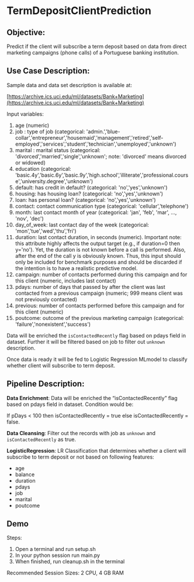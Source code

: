 # TermDepositClientPrediction 

## Objective:

Predict if the client will subscribe a term deposit based on data from direct marketing campaigns (phone calls) of a Portuguese banking institution.

## Use Case Description:

Sample data and data set description is available at:

[https://archive.ics.uci.edu/ml/datasets/Bank+Marketing](https://archive.ics.uci.edu/ml/datasets/Bank+Marketing)

Input variables:

1. age (numeric)
2. job : type of job (categorical: 'admin.','blue-collar','entrepreneur','housemaid','management','retired','self-employed','services','student','technician','unemployed','unknown')
3. marital : marital status (categorical: 'divorced','married','single','unknown'; note: 'divorced' means divorced or widowed)
4. education (categorical: 'basic.4y','basic.6y','basic.9y','high.school','illiterate','professional.course','university.degree','unknown')
5. default: has credit in default? (categorical: 'no','yes','unknown')
6. housing: has housing loan? (categorical: 'no','yes','unknown')
7. loan: has personal loan? (categorical: 'no','yes','unknown')
8. contact: contact communication type (categorical: 'cellular','telephone')
9. month: last contact month of year (categorical: 'jan', 'feb', 'mar', ..., 'nov', 'dec')
10. day_of_week: last contact day of the week (categorical: 'mon','tue','wed','thu','fri')
11. duration: last contact duration, in seconds (numeric). Important note: this attribute highly affects the output target (e.g., if duration=0 then y='no'). Yet, the duration is not known before a call is performed. Also, after the end of the call y is obviously known. Thus, this input should only be included for benchmark purposes and should be discarded if the intention is to have a realistic predictive model.
12. campaign: number of contacts performed during this campaign and for this client (numeric, includes last contact)
13. pdays: number of days that passed by after the client was last contacted from a previous campaign (numeric; 999 means client was not previously contacted)
14. previous: number of contacts performed before this campaign and for this client (numeric)
15. poutcome: outcome of the previous marketing campaign (categorical: 'failure','nonexistent','success')

Data will be enriched the `isContactedRecently` flag based on pdays field in dataset. Further it will be filtered based on job to filter out `unknown` description.  

Once data is ready it will be fed to Logistic Regression MLmodel to classify whether client will subscribe to term deposit.

## Pipeline Description:

**Data Enrichment**: Data will be enriched the “isContactedRecently” flag based on pdays field in dataset. Condition would be:

If pDays < 100 then isContactedRecently  = true else isContactedRecently  = false.

**Data Cleansing**: Filter out the records with job as `unknown` and `isContactedRecently` as true.

**LogisticRegression**: LR Classification that determines whether a client will subscribe to term deposit or not based on following features:

* age
* balance 
* duration
* pdays
* job 
* marital
* poutcome

## Demo

Steps:
1. Open a terminal and run setup.sh
2. In your python session run main.py
3. When finished, run cleanup.sh in the terminal

Recommended Session Sizes: 2 CPU, 4 GB RAM